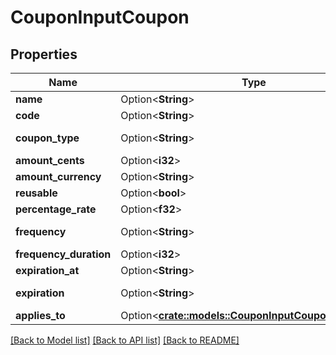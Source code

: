 # CouponInputCoupon

## Properties

Name | Type | Description | Notes
------------ | ------------- | ------------- | -------------
**name** | Option<**String**> |  | [optional]
**code** | Option<**String**> |  | [optional]
**coupon_type** | Option<**String**> | Coupon type | [optional]
**amount_cents** | Option<**i32**> |  | [optional]
**amount_currency** | Option<**String**> |  | [optional]
**reusable** | Option<**bool**> |  | [optional]
**percentage_rate** | Option<**f32**> |  | [optional]
**frequency** | Option<**String**> | Frequency type | [optional]
**frequency_duration** | Option<**i32**> |  | [optional]
**expiration_at** | Option<**String**> |  | [optional]
**expiration** | Option<**String**> | Expiration type | [optional]
**applies_to** | Option<[**crate::models::CouponInputCouponAppliesTo**](CouponInput_coupon_applies_to.md)> |  | [optional]

[[Back to Model list]](../README.md#documentation-for-models) [[Back to API list]](../README.md#documentation-for-api-endpoints) [[Back to README]](../README.md)


